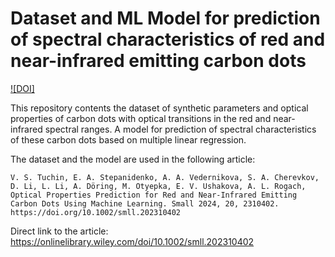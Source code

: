 # Dataset and ML Model for prediction of spectral characteristics of red and near-infrared emitting carbon dots

[![DOI]](https://doi.org/10.1002/smll.202310402)

This repository contents the dataset of synthetic parameters and optical properties of carbon dots with optical transitions in the red and near-infrared spectral ranges. A model for prediction of spectral characteristics of these carbon dots based on multiple linear regression.


The dataset and the model are used in the following article:

	V. S. Tuchin, E. A. Stepanidenko, A. A. Vedernikova, S. A. Cherevkov, D. Li, L. Li, A. Döring, M. Otyepka, E. V. Ushakova, A. L. Rogach, Optical Properties Prediction for Red and Near-Infrared Emitting Carbon Dots Using Machine Learning. Small 2024, 20, 2310402. https://doi.org/10.1002/smll.202310402

Direct link to the article: https://onlinelibrary.wiley.com/doi/10.1002/smll.202310402
